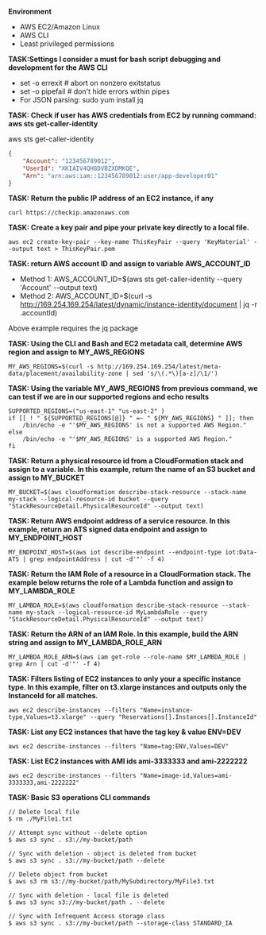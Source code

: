 **Environment**
- AWS EC2/Amazon Linux
- AWS CLI
- Least privileged permissions

**TASK:Settings I consider a must for bash script debugging and development for the AWS CLI**

- set -o errexit  # abort on nonzero exitstatus
- set -o pipefail # don't hide errors within pipes
- For JSON parsing: sudo yum install jq

**TASK: Check if user has AWS credentials from EC2 by running command: aws sts get-caller-identity**

aws sts get-caller-identity
```json
{
    "Account": "123456789012",
    "UserId": "XKIAIV4QH8DVBZXDMKQE",
    "Arn": "arn:aws:iam::123456789012:user/app-developer01"
}
```

**TASK: Return the public IP address of an EC2 instance, if any**
```
curl https://checkip.amazonaws.com
```
**TASK: Create a key pair and pipe your private key directly to a local file.**

```
aws ec2 create-key-pair --key-name ThisKeyPair --query 'KeyMaterial' --output text > ThisKeyPair.pem
```

**TASK: return AWS account ID and assign to variable AWS_ACCOUNT_ID**

- Method 1: AWS_ACCOUNT_ID=$(aws sts get-caller-identity --query 'Account' --output text)
- Method 2: AWS_ACCOUNT_ID=$(curl -s http://169.254.169.254/latest/dynamic/instance-identity/document | jq -r .accountId)

Above example requires the jq package

**TASK: Using the CLI and Bash and EC2 metadata call, determine AWS region and assign to MY_AWS_REGIONS**

```MY_AWS_REGIONS=$(curl -s http://169.254.169.254/latest/meta-data/placement/availability-zone | sed 's/\(.*\)[a-z]/\1/')```

**TASK: Using the variable MY_AWS_REGIONS from previous command, we can test if we are in our supported regions and echo results**

```
SUPPORTED_REGIONS=("us-east-1" "us-east-2" )
if [[ ! " ${SUPPORTED_REGIONS[@]} " =~ " ${MY_AWS_REGIONS} " ]]; then
    /bin/echo -e "'$MY_AWS_REGIONS' is not a supported AWS Region." 
else
    /bin/echo -e "'$MY_AWS_REGIONS' is a supported AWS Region." 
fi
```

**TASK: Return a physical resource id from a CloudFormation stack and assign to a variable. In this example, return the name of an S3 bucket and assign to MY_BUCKET**

```MY_BUCKET=$(aws cloudformation describe-stack-resource --stack-name my-stack --logical-resource-id bucket --query "StackResourceDetail.PhysicalResourceId" --output text)```

**TASK: Return AWS endpoint address of a service resource. In this example, return an ATS signed data endpoint and assign to MY_ENDPOINT_HOST**

```MY_ENDPOINT_HOST=$(aws iot describe-endpoint --endpoint-type iot:Data-ATS | grep endpointAddress | cut -d'"' -f 4)```

**TASK: Return the IAM Role of a resource in a CloudFormation stack. The example below returns the role of a Lambda function and assign to MY_LAMBDA_ROLE**

```MY_LAMBDA_ROLE=$(aws cloudformation describe-stack-resource --stack-name my-stack --logical-resource-id MyLambdaRole --query "StackResourceDetail.PhysicalResourceId" --output text)```

**TASK: Return the ARN of an IAM Role. In this example, build the ARN string and assign to MY_LAMBDA_ROLE_ARN**

```MY_LAMBDA_ROLE_ARN=$(aws iam get-role --role-name $MY_LAMBDA_ROLE | grep Arn | cut -d'"' -f 4)```

**TASK: Filters listing of EC2 instances to only your a specific instance type. In this example, filter on t3.xlarge instances and outputs only the InstanceId for all matches.**

```
aws ec2 describe-instances --filters "Name=instance-type,Values=t3.xlarge" --query "Reservations[].Instances[].InstanceId"
```
**TASK: List any EC2 instances that have the tag key & value ENV=DEV**
```
aws ec2 describe-instances --filters "Name=tag:ENV,Values=DEV"
```

**TASK: List EC2 instances with AMI ids ami-3333333 and ami-2222222**
```
aws ec2 describe-instances --filters "Name=image-id,Values=ami-3333333,ami-2222222"
```


**TASK: Basic S3 operations CLI commands**

```
// Delete local file
$ rm ./MyFile1.txt

// Attempt sync without --delete option
$ aws s3 sync . s3://my-bucket/path

// Sync with deletion - object is deleted from bucket
$ aws s3 sync . s3://my-bucket/path --delete

// Delete object from bucket
$ aws s3 rm s3://my-bucket/path/MySubdirectory/MyFile3.txt

// Sync with deletion - local file is deleted
$ aws s3 sync s3://my-bucket/path . --delete

// Sync with Infrequent Access storage class
$ aws s3 sync . s3://my-bucket/path --storage-class STANDARD_IA
```

